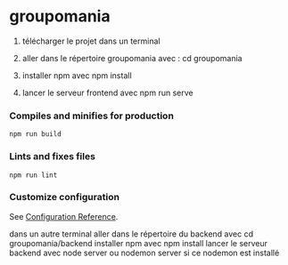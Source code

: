 # groupomania
1) télécharger le projet
dans un terminal


2) aller dans le répertoire groupomania avec :
    cd groupomania
3) installer npm avec 
    npm install
4) lancer le serveur frontend avec
    npm run serve


### Compiles and minifies for production
```
npm run build
```

### Lints and fixes files
```
npm run lint
```

### Customize configuration
See [Configuration Reference](https://cli.vuejs.org/config/).


dans un autre terminal
aller dans le répertoire du backend avec
    cd groupomania/backend
installer npm avec
    npm install
lancer le serveur backend avec
    node server
ou
    nodemon server si ce nodemon est installé